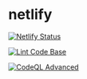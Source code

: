 # netlify

[![Netlify Status](https://api.netlify.com/api/v1/badges/bba8be2c-607d-4ab1-a2d7-6793f404b0bb/deploy-status)](https://app.netlify.com/sites/engins/deploys)

[![Lint Code Base](https://github.com/engin1984/web/actions/workflows/super-linter.yml/badge.svg)](https://github.com/engin1984/web/actions/workflows/super-linter.yml)

[![CodeQL Advanced](https://github.com/engin1984/web/actions/workflows/codeql.yml/badge.svg)](https://github.com/engin1984/web/actions/workflows/codeql.yml)
